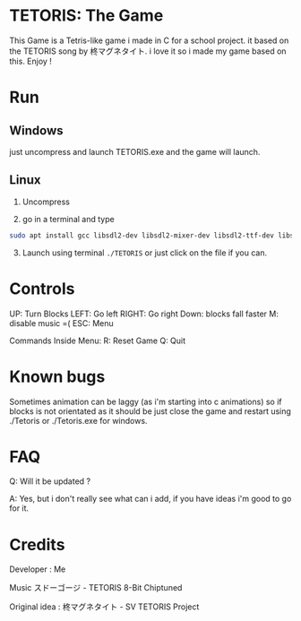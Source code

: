 # TETORIS: The Game

This Game is a Tetris-like game i made in C for a school project. it based on the TETORIS song by 柊マグネタイト. i love it so i made my game based on this. Enjoy !

# Run

## Windows 
just uncompress and launch TETORIS.exe and the game will launch.

## Linux

1. Uncompress

2. go in a terminal and type 
```sh
sudo apt install gcc libsdl2-dev libsdl2-mixer-dev libsdl2-ttf-dev libsdl2-image-dev
```

3. Launch using terminal ```./TETORIS``` or just click on the file if you can.

# Controls
UP: Turn Blocks
LEFT: Go left
RIGHT: Go right
Down: blocks fall faster
M: disable music =(
ESC: Menu

Commands Inside Menu:
R: Reset Game
Q: Quit

# Known bugs
Sometimes animation can be laggy (as i'm starting into c animations) so if blocks is not orientated as it should be just close the game and restart using ./Tetoris or ./Tetoris.exe for windows.

# FAQ

Q: Will it be updated ?

A: Yes, but i don't really see what can i add, if you have ideas i'm good to go for it.

# Credits

Developer : Me

Music スドーゴージ - TETORIS 8-Bit Chiptuned

Original idea : 柊マグネタイト - SV TETORIS Project
